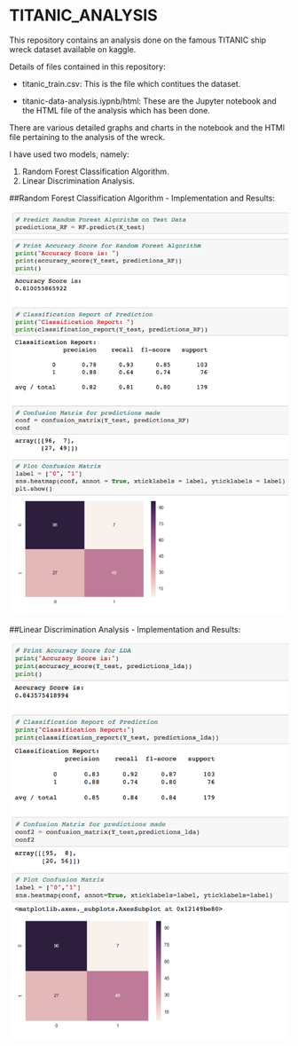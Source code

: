 # TITANIC_ANALYSIS

This repository contains an analysis done on the famous TITANIC ship wreck dataset available on kaggle.

Details of files contained in this repository:
* titanic_train.csv: This is the file which contitues the dataset.

* titanic-data-analysis.iypnb/html: These are the Jupyter notebook and the HTML file of the analysis which has been done.

There are various detailed graphs and charts in the notebook and the HTMl file pertaining to the analysis of the wreck.

I have used two models, namely:

  1) Random Forest Classification Algorithm.
  2) Linear Discrimination Analysis.

##Random Forest Classification Algorithm - Implementation and Results:

  ![](screenshots/RF.png "Details of RF")

##Linear Discrimination Analysis - Implementation and Results:

 ![](screenshots/LDA.png "Details of LDA")
